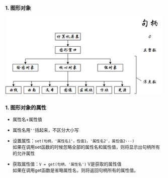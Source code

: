 ### 1. 图形对象

![](https://github.com/shancumt/Study/blob/master/Matlab/Pictures/%E5%9B%BE%E5%BD%A2%E5%8F%A5%E6%9F%84.png?raw=true)

### 1. 图形对象的属性 

* 属性名+属性值

* 属性名用`''`括起来，不区分大小写

* 设置属性：`set(句柄，'属性名1'，性值1，'属性名2'，属性值2···)`  
  如果在调用set函数的时候忽略全部的属性名和属性值，则将显示出句柄所有的允许属性

* 获取属性值：`V = get(句柄，'属性名')`   V是获取的属性值  
  如果在调用get函数是省略属性名，则将返回句柄所有的属性值。


